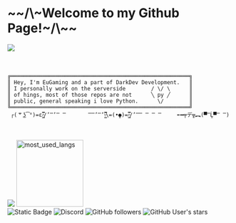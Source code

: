 <h1>~~/\~Welcome to my Github Page!~/\~~</h1>

<img src="Bad.Apple!!.full.2116173.gif" align="left">
<br>
<br>
<br>

    ╔════════════════════════════════════════════════════════╗
    ║ Hey, I'm EuGaming and a part of DarkDev Development.   ║
    ║ I personally work on the serverside        / \/ \      ║
    ║ of hings, most of those repos are not      ╲ py ╱      ║   
    ║ public, general speaking i love Python.      \/        ║
    ╚════════════════════════════════════════════════════════╝
     ┌( ͝° ͜ʖ͡°)=ε/̵͇̿̿/’̿’̿ ̿       ̿̿’̿’\̵͇̿̿\=(•̪●)=/̵͇̿̿/’̿̿ ̿ ̿ ̿     ╾━╤デ╦︻(▀̿Ĺ̯▀̿ ̿)
 
<br clear="left">
<br>
  <div>
    <img src="https://github-readme-stats.vercel.app/api?username=satanaelcode&show_icons=true&theme=dark&custom_title=EuGaming's%20RPG%20Stats.">
    <img src="https://github-readme-stats.vercel.app/api/top-langs/?username=satanaelcode&layout=compact&langs_count=4&bg_color=ffffff00&count_private=true&hide_border=true" height="150" alt="most_used_langs">
  </div>
  <div>
    <img alt="Static Badge" src="https://img.shields.io/badge/EuGaming-Eugaming?label=MCName&color=%231a1aff&link=https%3A%2F%2Fnamemc.com%2Fprofile%2FEuGaming.1">
    <img alt="Discord" src="https://img.shields.io/discord/1063226592274419852?style=social&logo=discord&logoColor=%233333ff&label=DarkDev%20Discord&cacheSeconds=5">
    <img alt="GitHub followers" src="https://img.shields.io/github/followers/satanaelcode?style=social">
    <img alt="GitHub User's stars" src="https://img.shields.io/github/stars/satanaelcode">
  </div>
</br>
